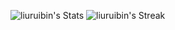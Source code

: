 

![liuruibin's Stats](https://github-readme-stats.vercel.app/api?username=liuruibin&theme=ambient_gradient&show_icons=true&hide_border=true&count_private=true)
![liuruibin's Streak](https://github-readme-streak-stats.herokuapp.com/?user=liuruibin&theme=default&hide_border=true)

